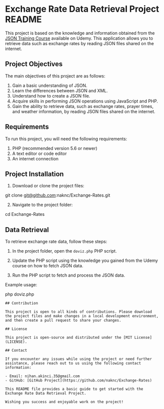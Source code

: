 # Exchange Rate Data Retrieval Project README

This project is based on the knowledge and information obtained from the [JSON Training Course](https://www.udemy.com/course/json-egitimi/) available on Udemy. This application allows you to retrieve data such as exchange rates by reading JSON files shared on the internet.

## Project Objectives

The main objectives of this project are as follows:

1. Gain a basic understanding of JSON.
2. Learn the differences between JSON and XML.
3. Understand how to create a JSON file.
4. Acquire skills in performing JSON operations using JavaScript and PHP.
5. Gain the ability to retrieve data, such as exchange rates, prayer times, and weather information, by reading JSON files shared on the internet.

## Requirements

To run this project, you will need the following requirements:

1. PHP (recommended version 5.6 or newer)
2. A text editor or code editor
3. An internet connection

## Project Installation

1. Download or clone the project files:

git clone git@github.com:naknc/Exchange-Rates.git

2. Navigate to the project folder:

cd Exchange-Rates

## Data Retrieval

To retrieve exchange rate data, follow these steps:

1. In the project folder, open the `doviz.php` PHP script.

2. Update the PHP script using the knowledge you gained from the Udemy course on how to fetch JSON data.

3. Run the PHP script to fetch and process the JSON data.

Example usage:

php doviz.php
```
## Contribution

This project is open to all kinds of contributions. Please download the project files and make changes in a local development environment, and then create a pull request to share your changes.

## License

This project is open-source and distributed under the [MIT License](LICENSE).

## Contact

If you encounter any issues while using the project or need further assistance, please reach out to us using the following contact information:

- Email: nihan.akinci.35@gmail.com
- GitHub: [GitHub Project](https://github.com/naknc/Exchange-Rates)

This README file provides a basic guide to get started with the Exchange Rate Data Retrieval Project.

Wishing you success and enjoyable work on the project!
